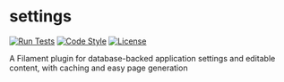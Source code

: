 # settings

[![Run Tests](https://github.com/huythang304/settings/actions/workflows/tests.yaml/badge.svg)](https://github.com/huythang304/settings/actions/workflows/tests.yaml)
[![Code Style](https://github.com/huythang304/settings/actions/workflows/code-style.yml/badge.svg)](https://github.com/huythang304/settings/actions/workflows/code-style.yml)
[![License](https://img.shields.io/badge/license-MIT-green.svg)](https://opensource.org/licenses/MIT)

A Filament plugin for database-backed application settings and editable content, with caching and easy page generation
